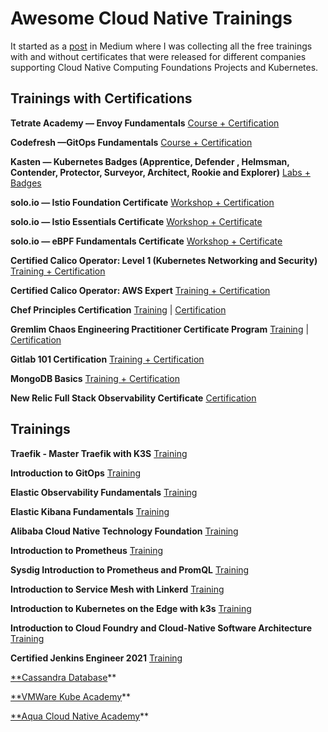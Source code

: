 # Awesome Cloud Native Trainings

It started as a [post](https://joseadanof.medium.com/cloud-native-free-training-and-certifications-4c86851659f8) in Medium where I was collecting all the free trainings with and without certificates that were released for different companies supporting Cloud Native Computing Foundations Projects and Kubernetes.

## Trainings with Certifications

**Tetrate Academy — Envoy Fundamentals**
[Course + Certification](https://academy.tetrate.io/courses/envoy-fundamentals)

**Codefresh —GitOps Fundamentals**
[Course + Certification](https://codefresh.learnworlds.com/)

**Kasten — Kubernetes Badges (Apprentice, Defender , Helmsman, Contender, Protector, Surveyor, Architect, Rookie and Explorer)**
[Labs + Badges](https://learning.kasten.io/)

**solo.io — Istio Foundation Certificate**
[Workshop + Certification](https://www.solo.io/events/upcoming/#workshops)

**solo.io — Istio Essentials Certificate**
[Workshop + Certificate](https://www.solo.io/events/upcoming/#workshops)

**solo.io — eBPF Fundamentals Certificate**
[Workshop + Certificate](https://www.solo.io/events/upcoming/#workshops)

**Certified Calico Operator: Level 1 (Kubernetes Networking and Security)**
[Training + Certification](https://academy.tigera.io/course/certified-calico-operator-level-1/)

**Certified Calico Operator: AWS Expert**
[Training + Certification](https://academy.tigera.io/course/certified-calico-operator-aws-expert/)

**Chef Principles Certification**
[Training](https://learn.chef.io/tracks) | [Certification](https://learn.chef.io/courses/course-v1:chef+CP101+exam/about)

**Gremlim Chaos Engineering Practitioner Certificate Program**
[Training](https://www.gremlin.com/webinars/gremlin-certificate-prep-session) | [Certification](https://gremlin.coassemble.com/unlock/7Jan8Su)

**Gitlab 101 Certification**
[Training + Certification](https://gitlab.edcast.com/pathways/copy-of-gitlab-certification)

**MongoDB Basics**
[Training + Certification](https://university.mongodb.com/courses/M001/about)

**New Relic Full Stack Observability Certificate**
[Certification](https://learn.newrelic.com/full-stack-observability-exam)


## Trainings

**Traefik - Master Traefik with K3S**
[Training](https://academy.traefik.io/courses/master-traefik-proxy-with-k3s)

**Introduction to GitOps**
[Training](https://training.linuxfoundation.org/training/introduction-to-gitops-lfs169/?utm_source=lftraining&utm_medium=pressrelease&utm_campaign=lfs169)

**Elastic Observability Fundamentals**
[Training](https://www.elastic.co/training/observability-fundamentals)

**Elastic Kibana Fundamentals**
[Training](https://www.elastic.co/training/kibana-fundamentals)

**Alibaba Cloud Native Technology Foundation**
[Training](https://edu.alibabacloud.com/certification/university-cloudnative)

**Introduction to Prometheus**
[Training](https://training.promlabs.com/training/introduction-to-prometheus)

**Sysdig Introduction to Prometheus and PromQL**
[Training](https://learn.sysdig.com/introduction-to-prometheus-and-promql)

**Introduction to Service Mesh with Linkerd**
[Training](https://training.linuxfoundation.org/training/introduction-to-service-mesh-with-linkerd-lfs143/)

**Introduction to Kubernetes on the Edge with k3s**
[Training](https://training.linuxfoundation.org/training/introduction-to-kubernetes-on-edge-with-k3s-lfs156x/)

**Introduction to Cloud Foundry and Cloud-Native Software Architecture**
[Training](https://training.linuxfoundation.org/training/introduction-to-cloud-foundry-and-cloud-native-software-architecture/)

**Certified Jenkins Engineer 2021**
[Training](https://standard.cbu.cloudbees.com/series/exam-preparation-certified-jenkins-engineer-cje)

[**Cassandra Database](https://auth.cloud.datastax.com/auth/realms/CloudUsers/protocol/saml/clients/absorb)**

[**VMWare Kube Academy](https://kube.academy/courses)**

[**Aqua Cloud Native Academy](https://www.aquasec.com/cloud-native-academy/devsecops/shift-left-devops/)**

